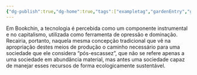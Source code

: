 ```yaml
---
{"dg-publish":true,"dg-home":true,"tags":["exampletag","gardenEntry","gardenEntry","gardenEntry"],"permalink":"/jardins/","dgPassFrontmatter":true,"noteIcon":""}
---
```


Em Bookchin, a tecnologia é percebida como um componente instrumental e no capitalismo, utilizada como ferramenta de opressão e dominação. Recairia, portanto, naquela mesma concepção tradicional que vê na apropriação destes meios de produção o caminho necessário para uma sociedade que ele considera “pós-escassez”, que não se refere apenas a uma sociedade em abundância material, mas antes uma sociedade capaz de manejar esses recursos de forma ecologicamente sustentável.